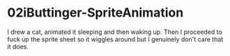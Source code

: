 # 02iButtinger-SpriteAnimation

I drew a cat, animated it sleeping and then waking up. 
Then I proceeded to fuck up the sprite sheet so it wiggles around but I genuinely don't care that it does.
